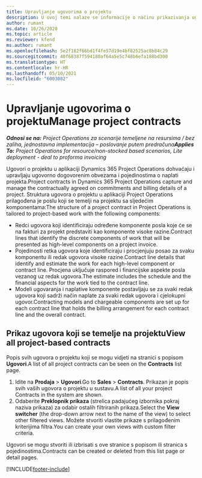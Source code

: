```yaml
---
title: Upravljanje ugovorima o projektu
description: U ovoj temi nalaze se informacije o načinu prikazivanja ugovora koji se temelje na projektu.
author: rumant
ms.date: 10/26/2020
ms.topic: article
ms.reviewer: kfend
ms.author: rumant
ms.openlocfilehash: 5e2f182f66bd1f4fe57d19e4bf82525ac8b84c29
ms.sourcegitcommit: 40f68387f594180af64a5e5c748b6efa188bd300
ms.translationtype: HT
ms.contentlocale: hr-HR
ms.lasthandoff: 05/10/2021
ms.locfileid: "6003082"
---
```

# <a name="manage-project-contracts"></a><span data-ttu-id="c81ef-103">Upravljanje ugovorima o projektu</span><span class="sxs-lookup"><span data-stu-id="c81ef-103">Manage project contracts</span></span>

<span data-ttu-id="c81ef-104">_**Odnosi se na:** Project Operations za scenarije temeljene na resursima / bez zaliha, jednostavna implementacija – poslovanje putem predračuna_</span><span class="sxs-lookup"><span data-stu-id="c81ef-104">_**Applies To:** Project Operations for resource/non-stocked based scenarios, Lite deployment - deal to proforma invoicing_</span></span>

<span data-ttu-id="c81ef-105">Ugovori o projektu u aplikaciji Dynamics 365 Project Operations dohvaćaju i upravljaju ugovorno dogovorenim obvezama i pojedinostima o naplati projekta.</span><span class="sxs-lookup"><span data-stu-id="c81ef-105">Project contracts in Dynamics 365 Project Operations capture and manage the contractually agreed on commitments and billing details of a project.</span></span> <span data-ttu-id="c81ef-106">Struktura ugovora o projektu u aplikaciji Project Operations prilagođena je poslu koji se temelji na projektu sa sljedećim komponentama:</span><span class="sxs-lookup"><span data-stu-id="c81ef-106">The structure of a project contract in Project Operations is tailored to project-based work with the following components:</span></span>

- <span data-ttu-id="c81ef-107">Redci ugovora koji identificiraju određene komponente posla koje će se na fakturi za projekt predstaviti kao komponente visoke razine.</span><span class="sxs-lookup"><span data-stu-id="c81ef-107">Contract lines that identify the discrete components of work that will be presented as high-level components on a project invoice.</span></span>
- <span data-ttu-id="c81ef-108">Pojedinosti retka ugovora koje identificiraju i procjenjuju posao za svaku komponentu ili redak ugovora visoke razine.</span><span class="sxs-lookup"><span data-stu-id="c81ef-108">Contract line details that identify and estimate the work for each high-level component or contract line.</span></span> <span data-ttu-id="c81ef-109">Procjena uključuje raspored i financijske aspekte posla vezanog uz redak ugovora.</span><span class="sxs-lookup"><span data-stu-id="c81ef-109">The estimate includes the schedule and the financial aspects for the work tied to the contract line.</span></span>
- <span data-ttu-id="c81ef-110">Modeli ugovaranja i naplative komponente postavljaju se za svaki redak ugovora koji sadrži način naplate za svaki redak ugovora i cjelokupni ugovor.</span><span class="sxs-lookup"><span data-stu-id="c81ef-110">Contracting models and chargeable components are set up for each contract line that holds the billing arrangement for each contract line and the overall contract.</span></span>

## <a name="view-all-project-based-contracts"></a><span data-ttu-id="c81ef-111">Prikaz ugovora koji se temelje na projektu</span><span class="sxs-lookup"><span data-stu-id="c81ef-111">View all project-based contracts</span></span>

<span data-ttu-id="c81ef-112">Popis svih ugovora o projektu koji se mogu vidjeti na stranici s popisom **Ugovori**.</span><span class="sxs-lookup"><span data-stu-id="c81ef-112">A list of all project contracts can be seen on the **Contracts** list page.</span></span> 

1. <span data-ttu-id="c81ef-113">Idite na **Prodaja** > **Ugovori**.</span><span class="sxs-lookup"><span data-stu-id="c81ef-113">Go to **Sales** > **Contracts**.</span></span> <span data-ttu-id="c81ef-114">Prikazan je popis svih vaših ugovora o projektu u sustavu.</span><span class="sxs-lookup"><span data-stu-id="c81ef-114">A list of all your project Contracts in the system are shown.</span></span> 
2. <span data-ttu-id="c81ef-115">Odaberite **Preklopnik prikaza** (strelica padajućeg izbornika pokraj naziva prikaza) za odabir ostalih filtriranih prikaza.</span><span class="sxs-lookup"><span data-stu-id="c81ef-115">Select the **View switcher** (the drop-down arrow next to the name of the view) to select other filtered views.</span></span> <span data-ttu-id="c81ef-116">Možete stvoriti vlastite prikaze s prilagođenim kriterijima filtra.</span><span class="sxs-lookup"><span data-stu-id="c81ef-116">You can create your own views with custom filter criteria.</span></span>

<span data-ttu-id="c81ef-117">Ugovori se mogu stvoriti ili izbrisati s ove stranice s popisom ili stranica s pojedinostima.</span><span class="sxs-lookup"><span data-stu-id="c81ef-117">Contracts can be created or deleted from this list page or detail pages.</span></span>


[!INCLUDE[footer-include](../../includes/footer-banner.md)]